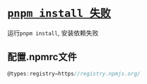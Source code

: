 # [`pnpm install 失败`](/)

运行`pnpm install`, 安装依赖失败

## 配置.npmrc文件

```js
@types:registry=https//registry.npmjs.org/
```
